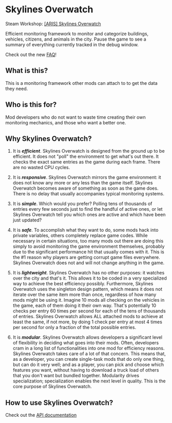 # Skylines Overwatch  
Steam Workshop: [[ARIS] Skylines Overwatch](http://steamcommunity.com/sharedfiles/filedetails/?id=421028969)

Efficient monitoring framework to monitor and categorize buildings, vehicles, citizens, and animals in the city. Pause the game to see a summary of everything currently tracked in the debug window. 

Check out the new [FAQ](https://github.com/arislancrescent/CS-SkylinesOverwatch/wiki/FAQ)!

## What is this?

This is a monitoring framework other mods can attach to to get the data they need. 

## Who is this for?

Mod developers who do not want to waste time creating their own monitoring mechanics, and those who want a better one. 

## Why Skylines Overwatch?

1. It is **_efficient_**. Skylines Overwatch is designed from the ground up to be efficient. It does not "poll" the environment to get what's out there. It checks the exact same entries as the game during each frame. There are no wasted CPU cycles. 

2. It is **_responsive_**. Skylines Overwatch mirrors the game environment: it does not know any more or any less than the game itself. Skylines Overwatch becomes aware of something as soon as the game does. There is no delay that usually accompanies typical monitoring systems. 

3. It is **_simple_**. Which would you prefer? Polling tens of thousands of entries every few seconds just to find the handful of active ones, or let Skylines Overwatch tell you which ones are active and which have been just updated? 

4. It is **_safe_**. To accomplish what they want to do, some mods hack into private variables, others completely replace game codes. While necessary in certain situations, too many mods out there are doing this simply to avoid monitoring the game environment themselves, probably due to the significant performance hit that usually comes with it. This is the #1 reason why players are getting corrupt game files everywhere. Skylines Overwatch does not and will not change anything in the game. 

5. It is **_lightweight_**. Skylines Overwatch has no other purposes: it watches over the city and that's it. This allows it to be coded in a very specialized way to achieve the best efficiency possibly. Furthermore, Skylines Overwatch uses the singleton design pattern, which means it does not iterate over the same item more than once, regardless of how many mods might be using it. Imagine 10 mods all checking on the vehicles in the game, each of them doing it their own way. That's potentially 10 checks per entry 60 times per second for each of the tens of thousands of entries. Skylines Overwatch allows ALL attached mods to achieve at least the same, if not more, by doing 1 check per entry at most 4 times per second for only a fraction of the total possible entries. 

6. It is **_modular_**. Skylines Overwatch allows developers a significant level of flexibility in deciding what goes into their mods. Often, developers cram in a long list of functionalities into one mod for efficiency reasons. Skylines Overwatch takes care of a lot of that concern. This means that, as a developer, you can create single-task mods that do only one thing, but can do it very well; and as a player, you can pick and choose which features you want, without having to download a truck load of others that you don't want but bundled together. Modularity drives specialization; specialization enables the next level in quality. This is the core purpose of Skylines Overwatch. 

## How to use Skylines Overwatch?

Check out the [API documentation](https://github.com/arislancrescent/CS-SkylinesOverwatch/wiki)
